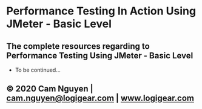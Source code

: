 # Performance Testing In Action Using JMeter - Basic Level

## The complete resources regarding to Performance Testing Using JMeter - Basic Level
* To be continued...

## © 2020 Cam Nguyen | cam.nguyen@logigear.com | www.logigear.com
